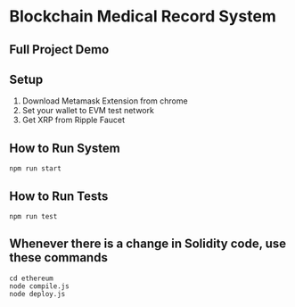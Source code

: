 # Blockchain Medical Record System

## Full Project Demo

## Setup
1. Download Metamask Extension from chrome
2. Set your wallet to EVM test network
3. Get XRP from Ripple Faucet

## How to Run System
```
npm run start
```

## How to Run Tests
```
npm run test
```

## Whenever there is a change in Solidity code, use these commands
```
cd ethereum
node compile.js
node deploy.js
```
